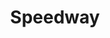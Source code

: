 ---
title: "Speedway"
url: /port-jefferson-station/speedway-patchogue-road-route-112/
shop: Lebensmittel
---